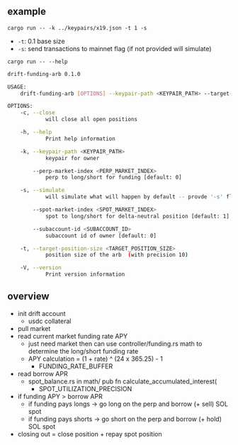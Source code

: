 ## example 
`cargo run -- -k ../keypairs/x19.json -t 1 -s`
- `-t`: 0.1 base size
- `-s`: send transactions to mainnet flag (if not provided will simulate)


`cargo run -- --help`

```bash
drift-funding-arb 0.1.0

USAGE:
    drift-funding-arb [OPTIONS] --keypair-path <KEYPAIR_PATH> --target-position-size <TARGET_POSITION_SIZE>

OPTIONS:
    -c, --close
            will close all open positions

    -h, --help
            Print help information

    -k, --keypair-path <KEYPAIR_PATH>
            keypair for owner

        --perp-market-index <PERP_MARKET_INDEX>
            perp to long/short for funding [default: 0]

    -s, --simulate
            will simulate what will happen by default -- provde '-s' flag to send txs

        --spot-market-index <SPOT_MARKET_INDEX>
            spot to long/short for delta-neutral position [default: 1]

        --subaccount-id <SUBACCOUNT_ID>
            subaccount id of owner [default: 0]

    -t, --target-position-size <TARGET_POSITION_SIZE>
            position size of the arb  (with precision 10)

    -V, --version
            Print version information
```

## overview
- init drift account 
  - usdc collateral 
- pull market 
- read current market funding rate APY
  - just need market then can use controller/funding.rs math to determine the long/short funding rate 
  - APY calculation = (1 + rate) ^ (24 x 365.25) - 1
    - FUNDING_RATE_BUFFER
- read borrow APR 
  - spot_balance.rs in math/ pub fn calculate_accumulated_interest(
    - SPOT_UTILIZATION_PRECISION
- if funding APY > borrow APR 
  - if funding pays longs -> go long on the perp and borrow (+ sell) SOL spot 
  - if funding pays shorts -> go short on the perp and borrow (+ hold) SOL spot
- closing out = close position + repay spot position 
